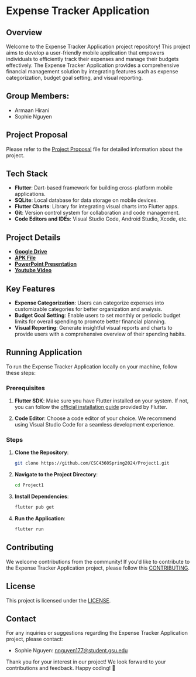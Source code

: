 # Expense Tracker Application

## Overview
Welcome to the Expense Tracker Application project repository! This project aims to develop a user-friendly mobile application that empowers individuals to efficiently track their expenses and manage their budgets effectively. The Expense Tracker Application provides a comprehensive financial management solution by integrating features such as expense categorization, budget goal setting, and visual reporting.

## Group Members:
- Armaan Hirani
- Sophie Nguyen

## Project Proposal
Please refer to the [Project Proposal](https://drive.google.com/file/d/1ZCvng3cCCDchbiO5DMv8Z8BEAj_ptnc5/view?usp=sharing) file for detailed information about the project.

## Tech Stack
- **Flutter**: Dart-based framework for building cross-platform mobile applications.
- **SQLite**: Local database for data storage on mobile devices.
- **Flutter Charts**: Library for integrating visual charts into Flutter apps.
- **Git**: Version control system for collaboration and code management.
- **Code Editors and IDEs**: Visual Studio Code, Android Studio, Xcode, etc.

## Project Details
- [**Google Drive**](https://drive.google.com/drive/folders/1pYyoua2EAXnyyNQ7c07HI2vI_Lqmipje?usp=sharing)
- [**APK File**](https://drive.google.com/file/d/1ZXaifDQWfazEMJay-Zrwpidu8zI5gUk3/view?usp=sharing)
- [**PowerPoint Presentation**](https://docs.google.com/presentation/d/17WJnkJnWfcXv93oxpsV9CiSMbfw1Va6S/edit?usp=sharing&ouid=115063291951967236235&rtpof=true&sd=true)
- [**Youtube Video**](https://www.youtube.com/watch?v=DWDpwmP1RgM)

## Key Features
- **Expense Categorization**: Users can categorize expenses into customizable categories for better organization and analysis.
- **Budget Goal Setting**: Enable users to set monthly or periodic budget limits for overall spending to promote better financial planning.
- **Visual Reporting**: Generate insightful visual reports and charts to provide users with a comprehensive overview of their spending habits.

## Running Application

To run the Expense Tracker Application locally on your machine, follow these steps:

### Prerequisites

1. **Flutter SDK**: Make sure you have Flutter installed on your system. If not, you can follow the [official installation guide](https://flutter.dev/docs/get-started/install) provided by Flutter.

2. **Code Editor**: Choose a code editor of your choice. We recommend using Visual Studio Code for a seamless development experience.

### Steps

1. **Clone the Repository**: 
   ```bash
   git clone https://github.com/CSC4360Spring2024/Project1.git
   
2. **Navigate to the Project Directory**: 
   ```bash
   cd Project1
   
3. **Install Dependencies**: 
   ```bash
   flutter pub get

4. **Run the Application**: 
   ```bash
   flutter run

## Contributing
We welcome contributions from the community! If you'd like to contribute to the Expense Tracker Application project, please follow this [CONTRIBUTING](https://github.com/CSC4360Spring2024/Project1/blob/main/CONTRIBUTING.md).

## License
This project is licensed under the [LICENSE](https://github.com/CSC4360Spring2024/Project1/blob/main/LICENSE).

## Contact
For any inquiries or suggestions regarding the Expense Tracker Application project, please contact:

- Sophie Nguyen: [nnguyen177@student.gsu.edu](mailto:nnguyen177@student.gsu.edu)

Thank you for your interest in our project! We look forward to your contributions and feedback. Happy coding! 🚀
